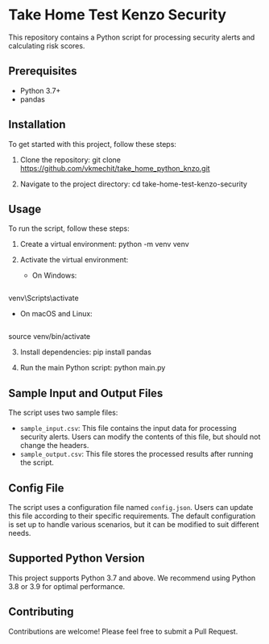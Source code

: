 # Take Home Test Kenzo Security

This repository contains a Python script for processing security alerts and calculating risk scores.

## Prerequisites

- Python 3.7+
- pandas

## Installation

To get started with this project, follow these steps:

1. Clone the repository:
git clone https://github.com/vkmechit/take_home_python_knzo.git


2. Navigate to the project directory:
cd take-home-test-kenzo-security


## Usage

To run the script, follow these steps:

1. Create a virtual environment:
python -m venv venv


2. Activate the virtual environment:
   - On Windows:
     ```
venv\Scripts\activate

   - On macOS and Linux:
     ```
source venv/bin/activate


3. Install dependencies:
pip install pandas


4. Run the main Python script:
python main.py


## Sample Input and Output Files

The script uses two sample files:
- `sample_input.csv`: This file contains the input data for processing security alerts. Users can modify the contents of this file, but should not change the headers.
- `sample_output.csv`: This file stores the processed results after running the script.

## Config File

The script uses a configuration file named `config.json`. Users can update this file according to their specific requirements. The default configuration is set up to handle various scenarios, but it can be modified to suit different needs.

## Supported Python Version

This project supports Python 3.7 and above. We recommend using Python 3.8 or 3.9 for optimal performance.

## Contributing

Contributions are welcome! Please feel free to submit a Pull Request.
```